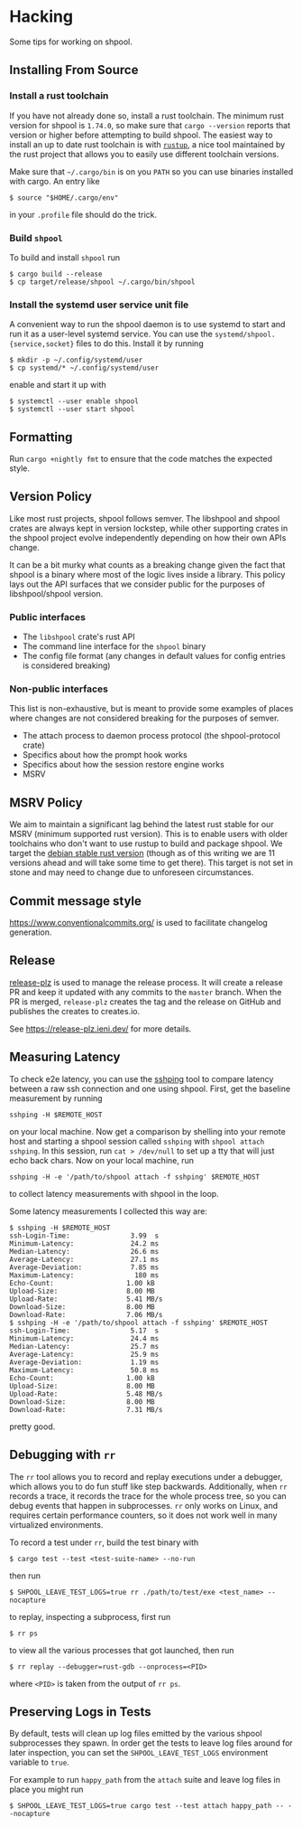 
# Hacking

Some tips for working on shpool.

## Installing From Source

### Install a rust toolchain

If you have not already done so, install a rust toolchain.
The minimum rust version for shpool is `1.74.0`, so make sure that
`cargo --version` reports that version or higher before attempting
to build shpool. The easiest way to install an up to date
rust toolchain is with [`rustup`](https://rustup.rs/),
a nice tool maintained by the rust project that allows
you to easily use different toolchain versions.

Make sure that `~/.cargo/bin` is on you `PATH` so you can use
binaries installed with cargo. An entry like

```
$ source "$HOME/.cargo/env"
```

in your `.profile` file should do the trick.

### Build `shpool`

To build and install `shpool` run

```
$ cargo build --release
$ cp target/release/shpool ~/.cargo/bin/shpool
```

### Install the systemd user service unit file

A convenient way to run the shpool daemon is to use systemd
to start and run it as a user-level systemd service. You
can use the `systemd/shpool.{service,socket}` files
to do this. Install it by running

```
$ mkdir -p ~/.config/systemd/user
$ cp systemd/* ~/.config/systemd/user
```

enable and start it up with

```
$ systemctl --user enable shpool
$ systemctl --user start shpool
```

## Formatting

Run `cargo +nightly fmt` to ensure that the code matches the expected
style.

## Version Policy

Like most rust projects, shpool follows semver. The libshpool and
shpool crates are always kept in version lockstep, while other
supporting crates in the shpool project evolve independently
depending on how their own APIs change.

It can be a bit murky what counts as a breaking change given the fact
that shpool is a binary where most of the logic lives inside a library.
This policy lays out the API surfaces that we consider public for the
purposes of libshpool/shpool version.

### Public interfaces

- The `libshpool` crate's rust API
- The command line interface for the `shpool` binary
- The config file format (any changes in default values for config entries is
  considered breaking)

### Non-public interfaces

This list is non-exhaustive, but is meant to provide some examples of
places where changes are not considered breaking for the purposes
of semver.

- The attach process to daemon process protocol (the shpool-protocol crate)
- Specifics about how the prompt hook works
- Specifics about how the session restore engine works
- MSRV

## MSRV Policy

We aim to maintain a significant lag behind the latest rust stable for our
MSRV (minimum supported rust version). This is to enable users with older
toolchains who don't want to use rustup to build and package shpool. We
target the [debian stable rust version](https://tracker.debian.org/pkg/rustc)
(though as of this writing we are 11 versions ahead and will take some time
to get there). This target is not set in stone and may need to change
due to unforeseen circumstances.

## Commit message style

https://www.conventionalcommits.org/ is used to facilitate changelog generation.

## Release

[release-plz](https://release-plz.ieni.dev/) is used to manage the release
process. It will create a release PR and keep it updated with any commits to
the `master` branch. When the PR is merged, `release-plz` creates the tag and
the release on GitHub and publishes the creates to creates.io.

See https://release-plz.ieni.dev/ for more details.

## Measuring Latency

To check e2e latency, you can use the
[sshping](https://github.com/spook/sshping) tool to compare latency
between a raw ssh connection and one using shpool. First, get the
baseline measurement by running

```
sshping -H $REMOTE_HOST
```

on your local machine. Now get a comparison by shelling into your
remote host and starting a shpool session called `sshping` with
`shpool attach sshping`. In this session, run `cat > /dev/null`
to set up a tty that will just echo back chars. Now on your local
machine, run

```
sshping -H -e '/path/to/shpool attach -f sshping' $REMOTE_HOST
```

to collect latency measurements with shpool in the loop.

Some latency measurements I collected this way are:

```
$ sshping -H $REMOTE_HOST
ssh-Login-Time:               3.99  s
Minimum-Latency:              24.2 ms
Median-Latency:               26.6 ms
Average-Latency:              27.1 ms
Average-Deviation:            7.85 ms
Maximum-Latency:               180 ms
Echo-Count:                  1.00 kB
Upload-Size:                 8.00 MB
Upload-Rate:                 5.41 MB/s
Download-Size:               8.00 MB
Download-Rate:               7.06 MB/s
$ sshping -H -e '/path/to/shpool attach -f sshping' $REMOTE_HOST
ssh-Login-Time:               5.17  s
Minimum-Latency:              24.4 ms
Median-Latency:               25.7 ms
Average-Latency:              25.9 ms
Average-Deviation:            1.19 ms
Maximum-Latency:              50.8 ms
Echo-Count:                  1.00 kB
Upload-Size:                 8.00 MB
Upload-Rate:                 5.48 MB/s
Download-Size:               8.00 MB
Download-Rate:               7.31 MB/s
```

pretty good.

## Debugging with `rr`

The `rr` tool allows you to record and replay executions under a debugger,
which allows you to do fun stuff like step backwards. Additionally, when
`rr` records a trace, it records the trace for the whole process tree, so
you can debug events that happen in subprocesses. `rr` only works on Linux,
and requires certain performance counters, so it does not work well in
many virtualized environments.

To record a test under `rr`, build the test binary with

```
$ cargo test --test <test-suite-name> --no-run
```

then run

```
$ SHPOOL_LEAVE_TEST_LOGS=true rr ./path/to/test/exe <test_name> --nocapture
```

to replay, inspecting a subprocess, first run

```
$ rr ps
```

to view all the various processes that got launched, then run

```
$ rr replay --debugger=rust-gdb --onprocess=<PID>
```

where `<PID>` is taken from the output of `rr ps`.

## Preserving Logs in Tests

By default, tests will clean up log files emitted by the various
shpool subprocesses they spawn. In order get the tests to leave
log files around for later inspection, you can set the
`SHPOOL_LEAVE_TEST_LOGS` environment variable to `true`.

For example to run `happy_path` from the `attach` suite and
leave log files in place you might run

```
$ SHPOOL_LEAVE_TEST_LOGS=true cargo test --test attach happy_path -- --nocapture
```
